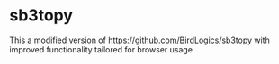 # sb3topy

This a modified version of https://github.com/BirdLogics/sb3topy with improved functionality tailored for browser usage
